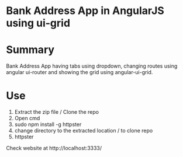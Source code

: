 # Bank Address App in AngularJS using ui-grid

# Summary

Bank Address App having tabs using dropdown, changing routes using angular ui-router and showing the grid using angular-ui-grid.

# Use

1. Extract the zip file / Clone the repo
2. Open cmd
2. sudo npm install -g httpster
3. change directory to the extracted location / to clone repo
4. httpster

Check website at http://localhost:3333/
